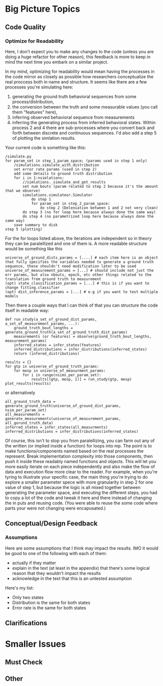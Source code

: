 # Big Picture Topics


## Code Quality

### Optimize for Readability

Here, I don't expect you to make any changes to the code (unless you are doing a huge refactor for other reason), this feedback is more to keep in mind the next time you embark on a similar project.

In my mind, optimizing for readability would mean having the processes in the code mirror as closely as possible how researchers conceptualize the real proccess both in name and structure. It seems like there are a few processes you're simulating here:
1) generating the ground truth behavioral sequences from some process/distribution,
2) the conversion between the truth and some measurable values (you call them "features" here),
3) inferring observed behavioral sequence from measurements
4) inferring the generating process from inferred behavioral states. Within process 2 and 4 there are sub-processes where you convert back and forth between discrete and continuous sequences. I'd also add a step 5 of plotting the simlation results.

Your current code is something like this:
```
/simulate.py
for param_set in step_1_param_space; (params used in step 1 only)
    /simulations.simulate_with_distribution
    set error rate params (used in step 2)
    add some details to ground truth distribution
    for i in 1:nsimlations:
        //simlations._simulate_and_get_results
        set num bouts (param related to step 2 because it's the amount that we observe)
        simulations.simulateor.Simulator
            do step 1
            for param_set in step_2_param_space:
                do step 2 (Deleniation between 1 and 2 not very clean)
        do step 3 (no for loop here because always done the same way)
        do step 4 (no parametrized loop here because always done the same way)
    save summary to disk
step 5 (plotting)
```
For the for loops listed above, the iterations are independent so in theory they can be paralellized and one of them is.
A more readable structure would be something like this
```
universe_of_ground_dists_params = [....] # each item here is an object that fully specifies the variables needed to generate a ground truth sequence, these shouldn't need modification later to be used
universe_of_measurement_params = [...] # should include not just the err params, but also nbouts, epoch, etc other things related to the translation from ground truth to measurement
(opt) state_classification_params = [...] # this is if you want to change fitting.classifier
(opt) dist_inference_params = [...] # e.g if you want to test multiple models 
```

Then there a couple ways that I can think of that you can structure the code itself in readable way:

```
def run_study(a_set_of_ground_dist_params, a_set_of_measurement_params, ...):
    ground_truth_bout_lengths = generate_ground_truth(a_set_of_ground_truth_dist_params)
    measurements (or features) = observe(ground_truth_bout_lengths, measurement_params)
    inferred_states = infer_states(features)
    inferred_distributions = infer_distributions(inferred_states)
    return (infered_distributions)

results = {}
for gtp in universe_of_ground_truth_params:
    for mesp in universe_of_measurment_params:
        for i in range(nsims_per_param_set):
            results[(gtp, mesp, i)] = run_study(gtp, mesp)
plot_results(results)
```

or alternatively

```
all_ground_truth_data = generate_ground_truth(universe_of_ground_dist_params, nsim_per_param_set)
all_measurements = generate_measurements(universe_of_measurement_params, all_gorund_truth_data)
inferred_states = infer_states(all_measurments)
inferred_distributions = infer_distributions(inferred_states)
```

Of course, this isn't to stop you from paralellizing,
you can farm out any of the written (or implied inside a function) for loops into mp.
The point is to make functions/components named based on the real processes the represent.
Break implementation complexity into those components, then push it inside these readably named functions and objects. 
This will let you more easily iterate on each piece independently and also make the flow of data and execution flow more clear to the reader.
For example, when you're tyring to illustrate your specific case, the main thing you're trying to do explore a smaller parameter spece with more granularity in step 2 for one value of step 1, but because the logic is all mixed together between generating the parameter space, and executing the different steps, you had to copy a lot of the code and tweak it here and there instead of changing the in puts and reusing code. (You were able to reuse the some code where parts your were not changing were encapusated.)
    
    
## Conceptual/Design Feedback

### Assumptions
Here are some assumptions that I think may impact the results. IMO it would be good to one of the following with each of them:
* actually if they matter
* explain in the text (at least in the appendix) that there's some logical reason that they wouldn't impact the results
* acknowledge in the text that this is an untested assumption

Here's my list:
* Only two states
* Distribution is the same for both states
* Error rate is the same for both states


## Clarifications


# Smaller Issues

## Must Check

## Other